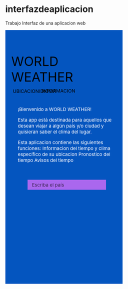 # interfazdeaplicacion
Trabajo Interfaz de una aplicacion web
<!DOCTYPE html><html><head><link href="https://fonts.googleapis.com/css?family=Inter&display=swap" rel="stylesheet" /></head><body><div class="v1_2"><div class="v1_5"></div><div class="v1_11"></div><div class="name"></div><span class="v6_20">          IDIOMA</span><div class="v6_21"></div><span class="v11_3">WORLD WEATHER</span><span class="v6_25">UBICACION</span><span class="v6_28">INFORMACION</span><span class="v6_29">Escriba el país</span><div class="v6_32"></div><div class="v6_34"></div><div class="v1_3"></div><div class="v6_38"></div><div class="v6_36"></div><span class="v6_30">¡Bienvenido a WORLD WEATHER! 
Esta app está destinada para aquellos que desean viajar a algún país y/o ciudad y quisieran saber el clima del lugar.

Esta aplicacion contiene las siguientes funciones:
Informacion del tiempo y clima específico de su ubicacion
Pronostico del tiempo
Avisos del tiempo</span><div class="v6_40"></div><div class="v6_44"></div><div class="v6_46"></div><div class="v24_157"></div><div class="v24_161"></div><div class="v29_162"></div><span class="v29_163">Siguiente</span></div></body></html> <br/><br/> <style>* {
  box-sizing: border-box;
}
body {
  font-size: 14px;
}
.v1_2 {
  width: 375px;
  height: 812px;
  background: rgba(255,255,255,1);
  opacity: 1;
  position: relative;
  top: 0px;
  left: 0px;
  overflow: hidden;
}
.v1_5 {
  width: 375px;
  height: 831px;
  background: rgba(4,85,191,1);
  opacity: 1;
  position: relative;
  top: 0px;
  left: 0px;
  overflow: hidden;
}
.v1_11 {
  width: 409px;
  height: 138px;
  background: url("../images/v1_11.png");
  background-repeat: no-repeat;
  background-position: center center;
  background-size: cover;
  opacity: 1;
  position: absolute;
  top: 32px;
  left: 18px;
  overflow: hidden;
}
.name {
  color: #fff;
}
.v6_20 {
  width: 134px;
  color: rgba(0,0,0,1);
  position: absolute;
  top: 186px;
  left: 108px;
  font-family: Inter;
  font-weight: Regular;
  font-size: 15px;
  opacity: 1;
  text-align: left;
}
.v6_21 {
  width: 251px;
  height: 32px;
  background: rgba(170,103,238,1);
  opacity: 1;
  position: absolute;
  top: 479px;
  left: 71px;
  overflow: hidden;
}
.v11_3 {
  width: 355px;
  color: rgba(0,0,0,1);
  position: absolute;
  top: 75px;
  left: 19px;
  font-family: Inter;
  font-weight: Regular;
  font-size: 41px;
  opacity: 1;
  text-align: left;
}
.v6_25 {
  width: 95px;
  color: rgba(0,0,0,1);
  position: absolute;
  top: 186px;
  left: 24px;
  font-family: Inter;
  font-weight: Regular;
  font-size: 15px;
  opacity: 1;
  text-align: left;
}
.v6_28 {
  width: 200px;
  color: rgba(0,0,0,1);
  position: absolute;
  top: 185px;
  left: 117px;
  font-family: Inter;
  font-weight: Regular;
  font-size: 15px;
  opacity: 1;
  text-align: left;
}
.v6_29 {
  width: 137px;
  color: rgba(0,0,0,0.6399999856948853);
  position: absolute;
  top: 486px;
  left: 85px;
  font-family: Inter;
  font-weight: Regular;
  font-size: 15px;
  opacity: 1;
  text-align: left;
}
.v6_32 {
  width: 114px;
  height: 63px;
  background: url("../images/v6_32.png");
  background-repeat: no-repeat;
  background-position: center center;
  background-size: cover;
  opacity: 1;
  position: absolute;
  top: 616px;
  left: 119px;
  overflow: hidden;
}
.v6_34 {
  width: 114px;
  height: 74px;
  background: url("../images/v6_34.png");
  background-repeat: no-repeat;
  background-position: center center;
  background-size: cover;
  opacity: 1;
  position: absolute;
  top: 542px;
  left: 119px;
  overflow: hidden;
}
.v1_3 {
  width: 281px;
  height: 73px;
  background: url("../images/v1_3.png");
  background-repeat: no-repeat;
  background-position: center center;
  background-size: cover;
  opacity: 1;
  position: absolute;
  top: 177px;
  left: 366px;
  overflow: hidden;
}
.v6_38 {
  width: 96px;
  height: 63px;
  background: url("../images/v6_38.png");
  background-repeat: no-repeat;
  background-position: center center;
  background-size: cover;
  opacity: 1;
  position: absolute;
  top: 616px;
  left: 23px;
  overflow: hidden;
}
.v6_36 {
  width: 120px;
  height: 74px;
  background: url("../images/v6_36.png");
  background-repeat: no-repeat;
  background-position: center center;
  background-size: cover;
  opacity: 1;
  position: absolute;
  top: 542px;
  left: 129px;
  overflow: hidden;
}
.v6_30 {
  width: 315px;
  color: rgba(255,255,255,1);
  position: absolute;
  top: 244px;
  left: 40px;
  font-family: Inter;
  font-weight: Regular;
  font-size: 15px;
  opacity: 1;
  text-align: left;
}
.v6_40 {
  width: 96px;
  height: 72px;
  background: url("../images/v6_40.png");
  background-repeat: no-repeat;
  background-position: center center;
  background-size: cover;
  opacity: 1;
  position: absolute;
  top: 544px;
  left: 23px;
  overflow: hidden;
}
.v6_44 {
  width: 120px;
  height: 63px;
  background: url("../images/v6_44.png");
  background-repeat: no-repeat;
  background-position: center center;
  background-size: cover;
  opacity: 1;
  position: absolute;
  top: 616px;
  left: 129px;
  overflow: hidden;
}
.v6_46 {
  width: 375px;
  height: 61px;
  background: url("../images/v6_46.png");
  background-repeat: no-repeat;
  background-position: center center;
  background-size: cover;
  opacity: 1;
  position: absolute;
  top: 751px;
  left: 0px;
  overflow: hidden;
}
.v24_157 {
  width: 134px;
  height: 30px;
  background: url("../images/v24_157.png");
  background-repeat: no-repeat;
  background-position: center center;
  background-size: cover;
  opacity: 1;
  position: absolute;
  top: 0px;
  left: 117px;
  overflow: hidden;
}
.v24_161 {
  width: 131px;
  height: 30px;
  background: url("../images/v24_161.png");
  background-repeat: no-repeat;
  background-position: center center;
  background-size: cover;
  opacity: 1;
  position: relative;
  top: 0px;
  left: 0px;
  overflow: hidden;
}
.v29_162 {
  width: 129px;
  height: 42px;
  background: rgba(201,106,246,0.8399999737739563);
  opacity: 1;
  position: absolute;
  top: 700px;
  left: 138px;
  overflow: hidden;
}
.v29_163 {
  width: 67px;
  color: rgba(0,0,0,1);
  position: absolute;
  top: 712px;
  left: 107px;
  font-family: Inter;
  font-weight: Regular;
  font-size: 15px;
  opacity: 1;
  text-align: left;
}
</style>
